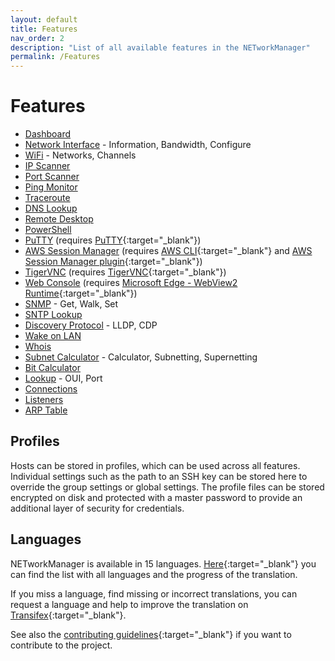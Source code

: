 ```yaml
---
layout: default
title: Features
nav_order: 2
description: "List of all available features in the NETworkManager"
permalink: /Features
---
```


# Features

- [Dashboard](/NETworkManager/Documentation/Application/Dashboard)
- [Network Interface](/NETworkManager/Documentation/Application/NetworkInterface) - Information, Bandwidth, Configure
- [WiFi](/NETworkManager/Documentation/Application/WiFi) - Networks, Channels
- [IP Scanner](/NETworkManager/Documentation/Application/IPScanner)
- [Port Scanner](/NETworkManager/Documentation/Application/PortScanner)
- [Ping Monitor](/NETworkManager/Documentation/Application/PingMonitor)
- [Traceroute](/NETworkManager/Documentation/Application/Traceroute)
- [DNS Lookup](/NETworkManager/Documentation/Application/DNSLookup)
- [Remote Desktop](/NETworkManager/Documentation/Application/RemoteDesktop)
- [PowerShell](/NETworkManager/Documentation/Application/PowerShell)
- [PuTTY](/NETworkManager/Documentation/Application/PuTTY) (requires [PuTTY](https://www.chiark.greenend.org.uk/~sgtatham/putty/latest.html){:target="\_blank"})
- [AWS Session Manager](/NETworkManager/Documentation/Application/AWSSessionManager) (requires [AWS CLI](https://aws.amazon.com/cli/){:target="\_blank"} and [AWS Session Manager plugin](https://docs.aws.amazon.com/systems-manager/latest/userguide/session-manager-working-with-install-plugin.html){:target="\_blank"})
- [TigerVNC](/NETworkManager/Documentation/Application/TigerVNC) (requires [TigerVNC](https://tigervnc.org/){:target="\_blank"})
- [Web Console](/NETworkManager/Documentation/Application/WebConsole) (requires [Microsoft Edge - WebView2 Runtime](https://developer.microsoft.com/en-us/microsoft-edge/webview2/){:target="\_blank"})
- [SNMP](/NETworkManager/Documentation/Application/SNMP) - Get, Walk, Set
- [SNTP Lookup](/NETworkManager/Documentation/Application/SNTPLookup)
- [Discovery Protocol](/NETworkManager/Documentation/Application/DiscoveryProtocol) - LLDP, CDP
- [Wake on LAN](/NETworkManager/Documentation/Application/WakeOnLAN)
- [Whois](/NETworkManager/Documentation/Application/Whois)
- [Subnet Calculator](/NETworkManager/Documentation/Application/SubnetCalculator) - Calculator, Subnetting, Supernetting
- [Bit Calculator](/NETworkManager/Documentation/Application/BitCalculator)
- [Lookup](/NETworkManager/Documentation/Application/Lookup) - OUI, Port
- [Connections](/NETworkManager/Documentation/Application/Connections)
- [Listeners](/NETworkManager/Documentation/Application/Listeners)
- [ARP Table](/NETworkManager/Documentation/Application/ARPTable)

## Profiles

Hosts can be stored in profiles, which can be used across all features. Individual settings such as the path to an SSH key can be stored here to override the group settings or global settings. The profile files can be stored encrypted on disk and protected with a master password to provide an additional layer of security for credentials.

## Languages

NETworkManager is available in 15 languages. [Here](https://app.transifex.com/BornToBeRoot/NETworkManager/dashboard/){:target="\_blank"} you can find the list with all languages and the progress of the translation.

If you miss a language, find missing or incorrect translations, you can request a language and help to improve the translation on [Transifex](https://app.transifex.com/BornToBeRoot/NETworkManager/dashboard/){:target="\_blank"}.

See also the [contributing guidelines](https://github.com/BornToBeRoot/NETworkManager/blob/main/CONTRIBUTING.md){:target="\_blank"} if you want to contribute to the project.
